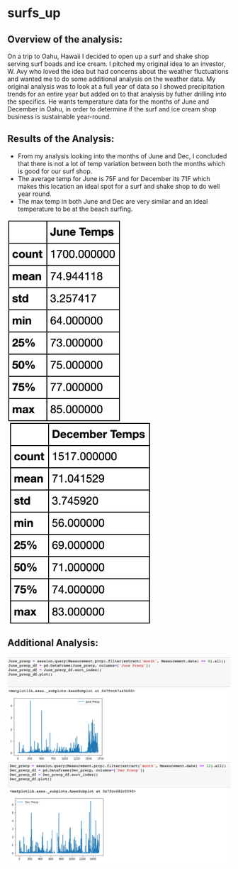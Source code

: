 # surfs_up

## Overview of the analysis:
On a trip to Oahu, Hawaii I decided to open up a surf and shake shop serving surf boads and ice cream. I pitched my original idea to an investor, W. Avy who loved the idea but had concerns about the weather fluctuations and wanted me to do some additional analysis on the weather data. My original analysis was to look at a full year of data so I showed precipitation trends for an entire year but added on to that analysis by futher drilling into the specifics. He wants temperature data for the months of June and December in Oahu, in order to determine if the surf and ice cream shop business is sustainable year-round.

## Results of the Analysis:
   - From my analysis looking into the months of June and Dec, I concluded that there is not a lot of temp variation between both the months which is good for our surf shop. 
   - The average temp for June is 75F and for December its 71F which makes this location an ideal spot for a surf and shake shop to do well year round.
   - The max temp in both June and Dec are very similar and an ideal temperature to be at the beach surfing.

<img src="/Images/June_Temps.png" align="left"/> <img src="/Images/Dec_Temps.png" align="center"/>


## Additional Analysis:

<img src="/Images/June_Precp.png" align="left"/> <img src="/Images/Dec_Precp.png" align="center"/>

